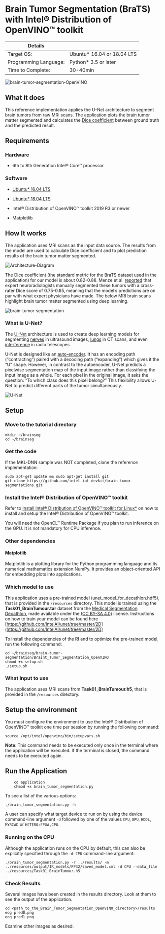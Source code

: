 # Brain Tumor Segmentation (BraTS) with Intel® Distribution of OpenVINO™ toolkit

| Details           |              |
|-----------------------|---------------|
| Target OS:            |  Ubuntu\* 16.04 or 18.04 LTS   |
| Programming Language: |  Python* 3.5 or later |
| Time to Complete:    |  30-40min     |

![brain-tumor-segmentation-OpenVINO](docs/images/brain-tumour-segmentation.png)

## What it does

This reference implementation applies the U-Net architecture to segment brain tumors from raw MRI scans. The application plots the brain tumor matter segmented and calculates the [Dice coefficient](https://en.wikipedia.org/wiki/S%C3%B8rensen%E2%80%93Dice_coefficient) between ground truth and the predicted result.

## Requirements
### Hardware
* 6th to 8th Generation Intel® Core™ processor

### Software
* [Ubuntu\* 16.04 LTS](http://releases.ubuntu.com/16.04/)<br>
* [Ubuntu\* 18.04 LTS](http://releases.ubuntu.com/18.04/)<br>
  
* Intel® Distribution of OpenVINO™ toolkit 2019 R3 or newer
* Matplotlib

## How It works

The application uses MRI scans as the input data source. The results from the model are used to calculate Dice coefficient and to plot prediction results of the brain tumor matter segmented.

![Architecture-Diagram](docs/images/arch_diag.png)

The Dice coefficient (the standard metric for the BraTS dataset used in the application) for our model is about 0.82-0.88. Menze et al. [reported]( https://ieeexplore.ieee.org/document/6975210 ) that expert neuroradiologists manually segmented these tumors with a cross-rater Dice score of 0.75-0.85, meaning that the model’s predictions are on par with what expert physicians have made. The below MRI brain scans highlight brain tumor matter segmented using deep learning.

![brain-tumor-segmentation](docs/images/figure1.png)

### What is U-Net?  
The [U-Net]( https://en.wikipedia.org/wiki/U-Net ) architecture is used to create deep learning models for segmenting [nerves]( https://github.com/jocicmarko/ultrasound-nerve-segmentation ) in ultrasound  images, [lungs]( https://www.kaggle.com/c/data-science-bowl-2017#tutorial ) in CT scans, and even [interference]( https://github.com/jakeret/tf_unet ) in radio telescopes.

U-Net is designed like an [auto-encoder]( https://en.wikipedia.org/wiki/Autoencoder ). It has an encoding path (“contracting”) paired with a decoding path (“expanding”) which gives it the “U” shape. However, in contrast to the autoencoder, U-Net predicts a pixelwise segmentation map of the input image rather than classifying the input image as a whole. For each pixel in the original image, it asks the question: “To which class does this pixel belong?” This flexibility allows U-Net to predict different parts of the tumor simultaneously.

![U-Net](docs/images/unet.png)

## Setup

### Move to the tutorial directory
```
mkdir ~/brainseg
cd ~/brainseg
```

### Get the code

If the MKL-DNN sample was NOT completed, clone the reference implementation:
```
sudo apt-get update && sudo apt-get install git
git clone https://github.com/intel-iot-devkit/brain-tumor-segmentations.git
``` 

### Install the Intel® Distribution of OpenVINO™ toolkit
Refer to [Install Intel® Distribution of OpenVINO™ toolkit for Linux*](https://software.intel.com/en-us/articles/OpenVINO-Install-Linux) on how to install and setup the Intel® Distribution of OpenVINO™ toolkit.

You will need the OpenCL™ Runtime Package if you plan to run inference on the GPU. It is not mandatory for CPU inference.

### Other dependencies

#### Matplotlib
Matplotlib is a plotting library for the Python programming language and its numerical mathematics extension NumPy. It provides an object-oriented API for embedding plots into applications.

### Which model to use
This application uses a pre-trained model (unet_model_for_decathlon.hdf5), that is provided in the `/resources` directory. This model is trained using the __Task01_BrainTumour.tar__ dataset from the [Medical Segmentation Decathlon](http://medicaldecathlon.com/), made available under the [(CC BY-SA 4.0)](https://creativecommons.org/licenses/by-sa/4.0/) license. Instructions on how to train your model can be found here [https://github.com/IntelAI/unet/tree/master/2D](https://github.com/IntelAI/unet/tree/master/2D)

To install the dependencies of the RI and to optimize the pre-trained model, run the following command:

    cd ~/brainseg/brain-tumor-segmentation/Braint_Tumor_Segmentation_OpenVINO
    chmod +x setup.sh
    ./setup.sh

### What Input to use

The application uses MRI scans from __Task01_BrainTumour.h5__, that is provided in the `/resources` directory.

## Setup the environment
You must configure the environment to use the Intel® Distribution of OpenVINO™ toolkit one time per session by running the following command:

    source /opt/intel/openvino/bin/setupvars.sh
    
__Note__: This command needs to be executed only once in the terminal where the application will be executed. If the terminal is closed, the command needs to be executed again.
    
## Run the Application

```
    cd application
    chmod +x brain_tumor_segmentation.py
```

To see a list of the various options:

    ./brain_tumor_segmentation.py -h

A user can specify what target device to run on by using the device command-line argument `-d` followed by one of the values `CPU`, `GPU`, `HDDL`, `MYRIAD` or `HETERO:FPGA,CPU`.<br>

### Running on the CPU
Although the application runs on the CPU by default, this can also be explicitly specified through the `-d CPU` command-line argument:
```
./brain_tumor_segmentation.py -r ../results/ -m ../resources/output/IR_models/FP32/saved_model.xml -d CPU --data_file ../resources/Task01_BrainTumour.h5
```

### Check Results
Several images have been created in the results directory.  Look at them to see the output of the application.

    cd <path_to_the_Brain_Tumor_Segmentation_OpenVINO_directory>/results
    eog pred0.png
    eog pred1.png
    
Examine other images as desired.   



